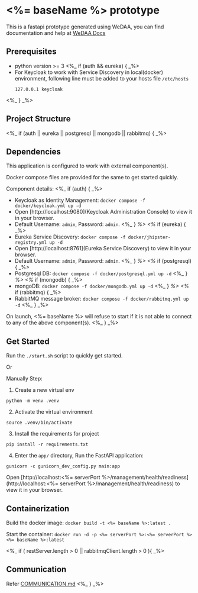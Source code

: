 # <%= baseName %> prototype

This is a fastapi prototype generated using WeDAA, you can find documentation and help at [WeDAA Docs](https://www.wedaa.tech/docs/introduction/what-is-wedaa/)

## Prerequisites

- python version >= 3
<%_ if (auth && eureka) { _%>
- For Keycloak to work with Service Discovery in local(docker) environment, following line must be added to your hosts file `/etc/hosts`
  ```
  127.0.0.1	keycloak
  ```
<%_ } _%>

## Project Structure


<%_ if (auth || eureka || postgresql || mongodb || rabbitmq) { _%>
## Dependencies

This application is configured to work with external component(s).

Docker compose files are provided for the same to get started quickly.

Component details:
<%_ if (auth) { _%>
- Keycloak as Identity Management: `docker compose -f docker/keycloak.yml up -d`
- Open [http://localhost:9080](Keycloak Administration Console) to view it in your browser.
- Default Username: `admin`, Password: `admin`. 
<%_ } _%>
<%_ if (eureka) { _%>
- Eureka Service Discovery: `docker compose -f docker/jhipster-registry.yml up -d`
- Open [http://localhost:8761](Eureka Service Discovery) to view it in your browser.
- Default Username: `admin`, Password: `admin`. 
<%_ } _%>
<%_ if (postgresql) { _%>
- Postgresql DB: `docker compose -f docker/postgresql.yml up -d`
<%_ } _%>
<%_ if (mongodb) { _%>
- mongoDB: `docker compose -f docker/mongodb.yml up -d`
<%_ } _%>
<%_ if (rabbitmq) { _%>
- RabbitMQ message broker: `docker compose -f docker/rabbitmq.yml up -d`
<%_ } _%>

On launch, <%= baseName %> will refuse to start if it is not able to connect to any of the above component(s).
<%_ } _%>


## Get Started

Run the `./start.sh` script to quickly get started.

Or 

Manually Step: 

1. Create a new virtual env
```
python -m venv .venv
```

2. Activate the virtual environment
```
source .venv/bin/activate
```

3. Install the requirements for project
```
pip install -r requirements.txt
```

4. Enter the `app/` directory, Run the FastAPI application: 
```
gunicorn -c gunicorn_dev_config.py main:app
```


Open [http://localhost:<%= serverPort %>/management/health/readiness](http://localhost:<%= serverPort %>/management/health/readiness) to view it in your browser.

## Containerization

Build the docker image: `docker build -t <%= baseName %>:latest .`

Start the container: `docker run -d -p <%= serverPort %>:<%= serverPort %> <%= baseName %>:latest`

<%_ if ( restServer.length > 0 || rabbitmqClient.length > 0 ){ _%>
## Communication
Refer [COMMUNICATION.md](./COMMUNICATION.md)
<%_ } _%>